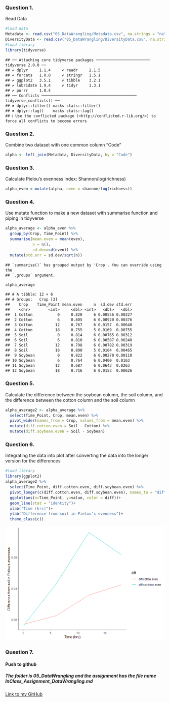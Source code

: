 ### Question 1.

Read Data

``` r
#load data
Metadata <- read.csv("05_DataWrangling/Metadata.csv", na.strings = "na")
DiversityData <- read.csv("05_DataWrangling/DiversityData.csv", na.strings = "na")
#load library
library(tidyverse)
```

    ## ── Attaching core tidyverse packages ──────────────────────── tidyverse 2.0.0 ──
    ## ✔ dplyr     1.1.4     ✔ readr     2.1.5
    ## ✔ forcats   1.0.0     ✔ stringr   1.5.1
    ## ✔ ggplot2   3.5.1     ✔ tibble    3.2.1
    ## ✔ lubridate 1.9.4     ✔ tidyr     1.3.1
    ## ✔ purrr     1.0.4     
    ## ── Conflicts ────────────────────────────────────────── tidyverse_conflicts() ──
    ## ✖ dplyr::filter() masks stats::filter()
    ## ✖ dplyr::lag()    masks stats::lag()
    ## ℹ Use the conflicted package (<http://conflicted.r-lib.org/>) to force all conflicts to become errors

### Question 2.

Combine two dataset with one common column “Code”

``` r
alpha <- left_join(Metadata, DiversityData, by = "Code")
```

### Question 3.

Calculate Pielou’s evenness index: Shannon/log(richness)

``` r
alpha_even = mutate(alpha, even = shannon/log(richness))
```

### Question 4.

Use mutate function to make a new dataset with summarise function and
piping in tidyverse

``` r
alpha_average <- alpha_even %>% 
  group_by(Crop, Time_Point) %>% 
  summarise(mean.even = mean(even),
            n = n(),
            sd.dev=sd(even)) %>% 
  mutate(std.err = sd.dev/sqrt(n))
```

    ## `summarise()` has grouped output by 'Crop'. You can override using the
    ## `.groups` argument.

``` r
alpha_average
```

    ## # A tibble: 12 × 6
    ## # Groups:   Crop [3]
    ##    Crop    Time_Point mean.even     n  sd.dev std.err
    ##    <chr>        <int>     <dbl> <int>   <dbl>   <dbl>
    ##  1 Cotton           0     0.820     6 0.00556 0.00227
    ##  2 Cotton           6     0.805     6 0.00920 0.00376
    ##  3 Cotton          12     0.767     6 0.0157  0.00640
    ##  4 Cotton          18     0.755     5 0.0169  0.00755
    ##  5 Soil             0     0.814     6 0.00765 0.00312
    ##  6 Soil             6     0.810     6 0.00587 0.00240
    ##  7 Soil            12     0.798     6 0.00782 0.00319
    ##  8 Soil            18     0.800     5 0.0104  0.00465
    ##  9 Soybean          0     0.822     6 0.00270 0.00110
    ## 10 Soybean          6     0.764     6 0.0400  0.0163 
    ## 11 Soybean         12     0.687     6 0.0643  0.0263 
    ## 12 Soybean         18     0.716     6 0.0153  0.00626

### Question 5.

Calculate the difference between the soybean column, the soil column,
and the difference between the cotton column and the soil column

``` r
alpha_average2 <- alpha_average %>% 
  select(Time_Point, Crop, mean.even) %>% 
  pivot_wider(names_from = Crop, values_from = mean.even) %>% 
  mutate(diff.cotton.even = Soil - Cotton) %>% 
  mutate(diff.soybean.even = Soil - Soybean)
```

### Question 6.

Integrating the data into plot after converting the data into the longer
version for the differences

``` r
#load library
library(ggplot2)
alpha_average2 %>% 
  select(Time_Point, diff.cotton.even, diff.soybean.even) %>% 
  pivot_longer(c(diff.cotton.even, diff.soybean.even), names_to = "diff") %>% 
  ggplot(aes(x=Time_Point, y=value, color = diff))+
  geom_line(stat = "identity")+
  xlab("Time (hrs)")+
  ylab("Difference from soil in Pielou's evenness")+
  theme_classic()
```

![](05_InClass_Assignment_DataWrangling_files/figure-gfm/Making%20datset%20longer%20format%20and%20integrating%20into%20the%20plot-1.png)<!-- -->

### Question 7.

#### Push to github

##### The folder is **05_DataWrangling** and the assignment has the file name **InClass_Assignment_DataWrangling.md**

[Link to my
GitHub](https://github.com/SachidaPokhrel/Class_Reproducibility/tree/main)
